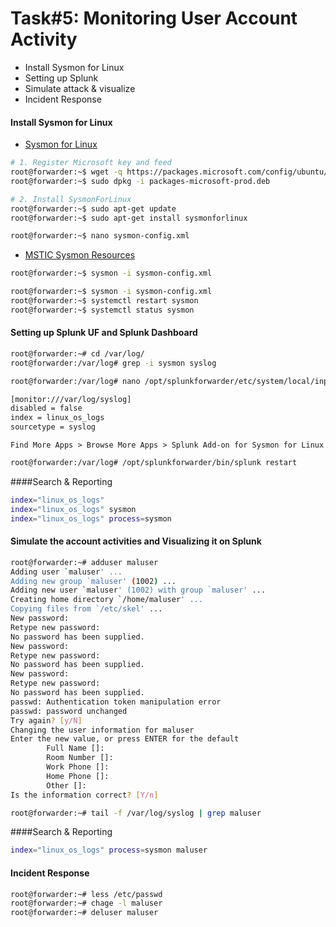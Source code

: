 # Task#5: Monitoring User Account Activity

- Install Sysmon for Linux
- Setting up Splunk
- Simulate attack & visualize
- Incident Response

#### Install Sysmon for Linux

- [Sysmon for Linux](https://learn.microsoft.com/en-us/sysinternals/downloads/sysmon)

```sh
# 1. Register Microsoft key and feed
root@forwarder:~$ wget -q https://packages.microsoft.com/config/ubuntu/$(lsb_release -rs)/packages-microsoft-prod.deb -O packages-microsoft-prod.deb
root@forwarder:~$ sudo dpkg -i packages-microsoft-prod.deb

# 2. Install SysmonForLinux
root@forwarder:~$ sudo apt-get update
root@forwarder:~$ sudo apt-get install sysmonforlinux
```

```sh
root@forwarder:~$ nano sysmon-config.xml
```

- [MSTIC Sysmon Resources](https://github.com/microsoft/MSTIC-Sysmon/blob/main/linux/configs/main.xml)

```sh
root@forwarder:~$ sysmon -i sysmon-config.xml
```

```sh
root@forwarder:~$ sysmon -i sysmon-config.xml
root@forwarder:~$ systemctl restart sysmon
root@forwarder:~$ systemctl status sysmon
```

#### Setting up Splunk UF and Splunk Dashboard

```sh
root@forwarder:~# cd /var/log/
root@forwarder:/var/log# grep -i sysmon syslog
```

```sh
root@forwarder:/var/log# nano /opt/splunkforwarder/etc/system/local/inputs.conf
```

```sh
[monitor:///var/log/syslog]
disabled = false
index = linux_os_logs
sourcetype = syslog
```

`Find More Apps > Browse More Apps > Splunk Add-on for Sysmon for Linux`

```sh
root@forwarder:/var/log# /opt/splunkforwarder/bin/splunk restart
```

####Search & Reporting

```sh
index="linux_os_logs"
index="linux_os_logs" sysmon
index="linux_os_logs" process=sysmon
```

#### Simulate the account activities and Visualizing it on Splunk

```sh
root@forwarder:~# adduser maluser
Adding user `maluser' ...
Adding new group `maluser' (1002) ...
Adding new user `maluser' (1002) with group `maluser' ...
Creating home directory `/home/maluser' ...
Copying files from `/etc/skel' ...
New password:
Retype new password:
No password has been supplied.
New password:
Retype new password:
No password has been supplied.
New password:
Retype new password:
No password has been supplied.
passwd: Authentication token manipulation error
passwd: password unchanged
Try again? [y/N]
Changing the user information for maluser
Enter the new value, or press ENTER for the default
        Full Name []:
        Room Number []:
        Work Phone []:
        Home Phone []:
        Other []:
Is the information correct? [Y/n]
```

```sh
root@forwarder:~# tail -f /var/log/syslog | grep maluser
```

####Search & Reporting

```sh
index="linux_os_logs" process=sysmon maluser
```

#### Incident Response

```sh
root@forwarder:~# less /etc/passwd
root@forwarder:~# chage -l maluser
root@forwarder:~# deluser maluser
```
